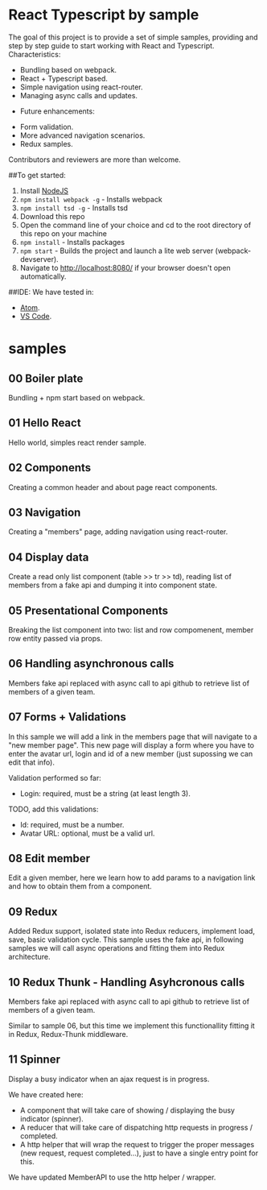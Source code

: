 # React Typescript by sample

The goal of this project is to provide a set of simple samples, providing and step by step guide to
start working with React and Typescript. Characteristics:

+ Bundling based on webpack.
+ React + Typescript based.
+ Simple navigation using react-router.
+ Managing async calls and updates.

- Future enhancements:

 + Form validation.
 + More advanced navigation scenarios.
 + Redux samples.

Contributors and reviewers are more than welcome.

##To get started:  
1. Install [NodeJS](http://www.nodejs.org)  
2. `npm install webpack -g` - Installs webpack
3. `npm install tsd -g` - Installs tsd
4. Download this repo
5. Open the command line of your choice and cd to the root directory of this repo on your machine  
6. `npm install` - Installs packages
7. `npm start` - Builds the project and launch a lite web server (webpack-devserver).
8. Navigate to [http://localhost:8080/](http://localhost:8080/) if your browser doesn't open automatically.

##IDE:
We have tested in:
 + [Atom](https://atom.io/).
 + [VS Code](https://code.visualstudio.com/).

# samples

## 00 Boiler plate

Bundling + npm start based on webpack.

## 01 Hello React

Hello world, simples react render sample.

## 02 Components

Creating a common header and about page react components.


## 03 Navigation

Creating a "members" page, adding navigation using react-router.


## 04 Display data

Create a read only list component (table >> tr >> td), reading list of members
from a fake api and dumping it into component state.

## 05 Presentational Components

Breaking the list component into two: list and row compomenent, member row
entity passed via props.

## 06 Handling asynchronous calls

Members fake api replaced with async call to api github to retrieve list of
members of a given team.

## 07 Forms + Validations

In this sample we will add a link in the members page that will navigate to a
"new member page". This new page will display a form where you have to enter
the avatar url, login and id of a new member (just supossing we can edit that info).

Validation performed so far:

* Login: required, must be a string (at least length 3).

TODO, add this validations:
* Id: required, must be a number.
* Avatar URL: optional, must be a valid url.

## 08 Edit member

Edit a given member, here we learn how to add params to a navigation link and
how to obtain them from a component.

## 09 Redux

Added Redux support, isolated state into Redux reducers, implement load, save,
basic validation cycle. This sample uses the fake api, in following samples
we will call async operations and fitting them into Redux architecture.


## 10 Redux Thunk - Handling Asyhcronous calls

Members fake api replaced with async call to api github to retrieve list of
members of a given team.

Similar to sample 06, but this time we implement this functionallity fitting it
in Redux, Redux-Thunk middleware.


## 11 Spinner

Display a busy indicator when an ajax request is in progress.

We have created here:

* A component that will take care of showing / displaying the busy indicator (spinner).
* A reducer that will take care of dispatching http requests in progress / completed.
* A http helper that will wrap the request to trigger the proper messages (new request, request completed...), just to
have a single entry point for this.

We have updated MemberAPI to use the http helper / wrapper.
